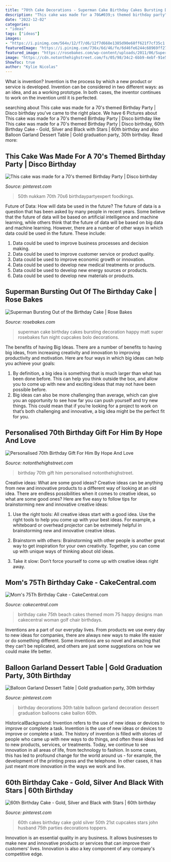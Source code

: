 ```yaml
---
title: "70th Cake Decorations - Superman Cake Birthday Cakes Bursting Decoration Happy Matt Super Rosebakes Fun Night Cupcakes Bolo Decorations"
description: "This cake was made for a 70&#039;s themed birthday party"
date: "2022-12-02"
categories:
- "ideas"
tags: ["ideas"]
images:
- "https://i.pinimg.com/564x/12/f7/d6/12f7d668e1385d90e68ff621f7cf35c1.jpg"
featuredImage: "https://i.pinimg.com/736x/6d/46/fe/6d46fe6244c68969ff279c3a6186bbc4.jpg"
featured_image: "https://rosebakes.com/wp-content/uploads/2011/06/Superman-Cake.jpg"
image: "https://cdn.notonthehighstreet.com/fs/05/98/34c2-6bb9-4ebf-91e5-ee003e099481/original_personalised-70th-birthday-gift-for-him.jpg"
ShowToc: true
author: "Kylie Nicolas"
---
```



What is invention?
Invention is the process by which a new product or service is developed. Invention can be considered in two different ways: as an idea, and as a working prototype. In both cases, the inventor continues to work on the invention until it is perfected.

	

		
searching about This cake was made for a 70&#039;s themed Birthday Party | Disco birthday you've came to the right place. We have 6 Pictures about This cake was made for a 70&#039;s themed Birthday Party | Disco birthday like This cake was made for a 70&#039;s themed Birthday Party | Disco birthday, 60th Birthday Cake - Gold, Silver and Black with Stars | 60th birthday and also Balloon Garland Dessert Table | Gold graduation party, 30th birthday. Read more:
		
    
## This Cake Was Made For A 70&#039;s Themed Birthday Party | Disco Birthday

<img loading=lazy src="https://i.pinimg.com/564x/12/f7/d6/12f7d668e1385d90e68ff621f7cf35c1.jpg" onerror="this.onerror=null;this.src='https://tse3.mm.bing.net/th?id=OIP.XhPE02RQSOqqtA-7UsP99wHaJ4&amp;pid=15.1';" alt="This cake was made for a 70&#039;s themed Birthday Party | Disco birthday">

_Source: pinterest.com_

>50th nukkam 70th 70s6 birthdaypartyexpert foodkings. 

	

Future of Data: How will data be used in the future?
The future of data is a question that has been asked by many people in recent years. Some believe that the future of data will be based on artificial intelligence and machine learning, while others think that the future of data will be based on big data and machine learning. However, there are a number of other ways in which data could be used in the future. These include:
1. Data could be used to improve business processes and decision making.
2. Data could be used to improve customer service or product quality.
3. Data could be used to improve economic growth or innovation.
4. Data could be used to develop new medical treatments or products.
5. Data could be used to develop new energy sources or products.
6. Data could be used to develop new materials or products.

    
## Superman Bursting Out Of The Birthday Cake | Rose Bakes

<img loading=lazy src="https://rosebakes.com/wp-content/uploads/2011/06/Superman-Cake.jpg" onerror="this.onerror=null;this.src='https://tse2.mm.bing.net/th?id=OIP.l78_SKSseptkd8ygPp9J0wHaIB&amp;pid=15.1';" alt="Superman Bursting Out of the Birthday Cake | Rose Bakes">

_Source: rosebakes.com_

>superman cake birthday cakes bursting decoration happy matt super rosebakes fun night cupcakes bolo decorations. 

	

The benefits of having Big Ideas.
There are a number of benefits to having big ideas, from increasing creativity and innovation to improving productivity and motivation. Here are four ways in which big ideas can help you achieve your goals: 
1. By definition, a big idea is something that is much larger than what has been done before. This can help you think outside the box, and allow you to come up with new and exciting ideas that may not have been possible before. 
2. Big ideas can also be more challenging than average, which can give you an opportunity to see how far you can push yourself and try new things. This could mean that if you’re looking for a project to work on that’s both challenging and innovative, a big idea might be the perfect fit for you. 

    
## Personalised 70th Birthday Gift For Him By Hope And Love

<img loading=lazy src="https://cdn.notonthehighstreet.com/fs/05/98/34c2-6bb9-4ebf-91e5-ee003e099481/original_personalised-70th-birthday-gift-for-him.jpg" onerror="this.onerror=null;this.src='https://tse3.mm.bing.net/th?id=OIP.W5zyMmU4g0RWUS74NW3xuAHaHa&amp;pid=15.1';" alt="Personalised 70th Birthday Gift For Him By Hope And Love">

_Source: notonthehighstreet.com_

>birthday 70th gift him personalised notonthehighstreet. 

	

Creative ideas: What are some good ideas?
Creative ideas can be anything from new and innovative products to a different way of looking at an old idea. There are endless possibilities when it comes to creative ideas, so what are some good ones? Here are five easy to follow tips for brainstorming new and innovative creative ideas:
1) Use the right tools: All creative ideas start with a good idea. Use the right tools to help you come up with your best ideas. For example, a whiteboard or overhead projector can be extremely helpful in brainstorming new and innovative creative ideas.

2) Brainstorm with others: Brainstorming with other people is another great way to get inspiration for your own creativity. Together, you can come up with unique ways of thinking about old ideas.

3) Take it slow: Don’t force yourself to come up with creative ideas right away.

    
## Mom&#039;s 75Th Birthday Cake - CakeCentral.com

<img loading=lazy src="https://cdn001.cakecentral.com/gallery/2015/03/900_812140IuHu_moms-75th-birthday-cake.jpg" onerror="this.onerror=null;this.src='https://tse2.mm.bing.net/th?id=OIP.MDrS_3yKo_UCksJR-p5GLQHaJ4&amp;pid=15.1';" alt="Mom&#039;s 75Th Birthday Cake - CakeCentral.com">

_Source: cakecentral.com_

>birthday cake 75th beach cakes themed mom 75 happy designs man cakecentral woman golf chair birthdays. 

	

Inventions are a part of our everyday lives. From products we use every day to new ideas for companies, there are always new ways to make life easier or do something different. Some inventions are so novel and amazing that they can’t be replicated, and others are just some suggestions on how we could make life better.

    
## Balloon Garland Dessert Table | Gold Graduation Party, 30th Birthday

<img loading=lazy src="https://i.pinimg.com/736x/f9/44/51/f94451922494393bd05109e70797d19b.jpg" onerror="this.onerror=null;this.src='https://tse4.mm.bing.net/th?id=OIP.gcxc12V1IH5Ogud6Mu9FuQHaJ3&amp;pid=15.1';" alt="Balloon Garland Dessert Table | Gold graduation party, 30th birthday">

_Source: pinterest.com_

>birthday decorations 30th table balloon garland decoration dessert graduation balloons cake ballon 60th. 

	

HistoricalBackground: Invention refers to the use of new ideas or devices to improve or complete a task.
Invention is the use of new ideas or devices to improve or complete a task. The history of invention is filled with stories of people who came up with new ways to do things, and often these ideas led to new products, services, or treatments. Today, we continue to see innovation in all areas of life, from technology to fashion. In some cases, this has led to profound change for the world around us - for example, the development of the printing press and the telephone. In other cases, it has just meant more innovation in the ways we work and live.

    
## 60th Birthday Cake - Gold, Silver And Black With Stars | 60th Birthday

<img loading=lazy src="https://i.pinimg.com/736x/6d/46/fe/6d46fe6244c68969ff279c3a6186bbc4.jpg" onerror="this.onerror=null;this.src='https://tse2.mm.bing.net/th?id=OIP.62dYQ_p3f5E1OVHASg1gzgHaJ4&amp;pid=15.1';" alt="60th Birthday Cake - Gold, Silver and Black with Stars | 60th birthday">

_Source: pinterest.com_

>60th cakes birthday cake gold silver 50th 21st cupcakes stars john husband 75th parties decorations toppers. 

	

Innovation is an essential quality in any business. It allows businesses to make new and innovative products or services that can improve their customers' lives. Innovation is also a key component of any company's competitive edge.

